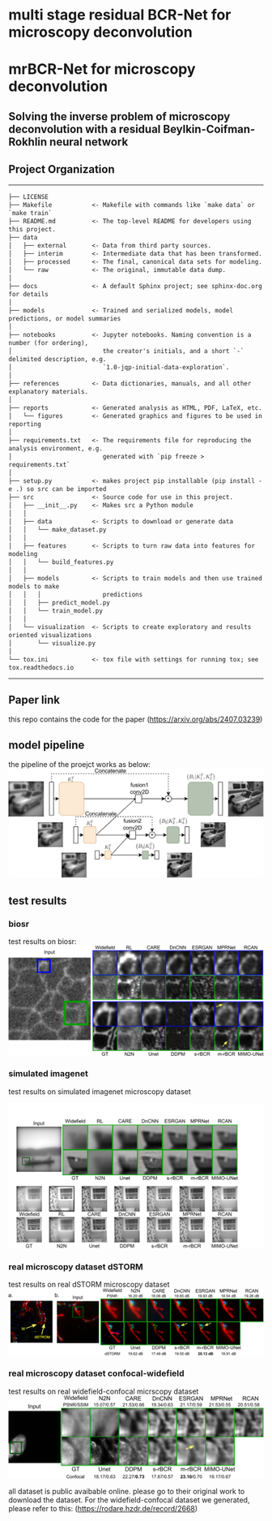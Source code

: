 multi stage residual BCR-Net for microscopy deconvolution
==============================

# mrBCR-Net for microscopy deconvolution
## Solving the inverse problem of microscopy deconvolution with a residual Beylkin-Coifman-Rokhlin neural network

## Project Organization
------------

    ├── LICENSE
    ├── Makefile           <- Makefile with commands like `make data` or `make train`
    ├── README.md          <- The top-level README for developers using this project.
    ├── data
    │   ├── external       <- Data from third party sources.
    │   ├── interim        <- Intermediate data that has been transformed.
    │   ├── processed      <- The final, canonical data sets for modeling.
    │   └── raw            <- The original, immutable data dump.
    │
    ├── docs               <- A default Sphinx project; see sphinx-doc.org for details
    │
    ├── models             <- Trained and serialized models, model predictions, or model summaries
    │
    ├── notebooks          <- Jupyter notebooks. Naming convention is a number (for ordering),
    │                         the creator's initials, and a short `-` delimited description, e.g.
    │                         `1.0-jqp-initial-data-exploration`.
    │
    ├── references         <- Data dictionaries, manuals, and all other explanatory materials.
    │
    ├── reports            <- Generated analysis as HTML, PDF, LaTeX, etc.
    │   └── figures        <- Generated graphics and figures to be used in reporting
    │
    ├── requirements.txt   <- The requirements file for reproducing the analysis environment, e.g.
    │                         generated with `pip freeze > requirements.txt`
    │
    ├── setup.py           <- makes project pip installable (pip install -e .) so src can be imported
    ├── src                <- Source code for use in this project.
    │   ├── __init__.py    <- Makes src a Python module
    │   │
    │   ├── data           <- Scripts to download or generate data
    │   │   └── make_dataset.py
    │   │
    │   ├── features       <- Scripts to turn raw data into features for modeling
    │   │   └── build_features.py
    │   │
    │   ├── models         <- Scripts to train models and then use trained models to make
    │   │   │                 predictions
    │   │   ├── predict_model.py
    │   │   └── train_model.py
    │   │
    │   └── visualization  <- Scripts to create exploratory and results oriented visualizations
    │       └── visualize.py
    │
    └── tox.ini            <- tox file with settings for running tox; see tox.readthedocs.io


--------
## Paper link
this repo contains the code for the paper
(https://arxiv.org/abs/2407.03239)

## model pipeline
the pipeline of the proejct works as below:
![img](https://github.com/leeroyhannover/m-rBCR/blob/main/figs/pipe.png)

## test results
### biosr
test results on biosr:
![img](https://github.com/leeroyhannover/m-rBCR/blob/main/figs/biosr.png)

### simulated imagenet 
test results on simulated imagenet microscopy dataset
<div align=center>
<img src="https://github.com/leeroyhannover/m-rBCR/blob/main/figs/imn.png">
</div>

### real microscopy dataset dSTORM 
test results on real dSTORM microscopy dataset
![img](https://github.com/leeroyhannover/m-rBCR/blob/main/figs/dSTORM.png)

### real microscopy dataset confocal-widefield 
test results on real widefield-confocal micrscopy dataset
![img](https://github.com/leeroyhannover/m-rBCR/blob/main/figs/widefield_confocal.png)

all dataset is public avaibable online. please go to their original work to download the dataset.
For the widefield-confocal dataset we generated, please refer to this:
(https://rodare.hzdr.de/record/2668)